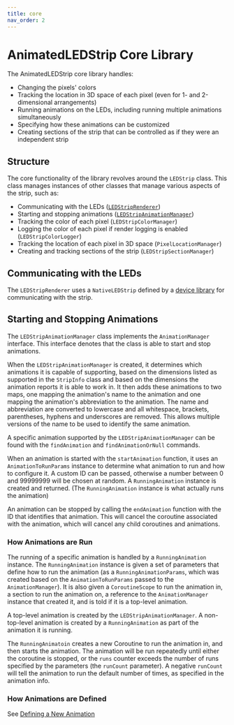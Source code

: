 ```yaml
---
title: core
nav_order: 2
---
```


# AnimatedLEDStrip Core Library

The AnimatedLEDStrip core library handles:

- Changing the pixels' colors
- Tracking the location in 3D space of each pixel (even for 1- and 2-dimensional arrangements)
- Running animations on the LEDs, including running multiple animations simultaneously
- Specifying how these animations can be customized
- Creating sections of the strip that can be controlled as if they were an independent strip

## Structure

The core functionality of the library revolves around the `LEDStrip` class.
This class manages instances of other classes that manage various aspects of the strip, such as:

- Communicating with the LEDs ([`LEDStripRenderer`](#communicating-with-the-leds))
- Starting and stopping animations ([`LEDStripAnimationManager`](#starting-and-stopping-animations))
- Tracking the color of each pixel (`LEDStripColorManager`)
- Logging the color of each pixel if render logging is enabled (`LEDStripColorLogger`)
- Tracking the location of each pixel in 3D space (`PixelLocationManager`)
- Creating and tracking sections of the strip (`LEDStripSectionManager`)

## Communicating with the LEDs

The `LEDStripRenderer` uses a `NativeLEDStrip` defined by a [device library](/devices) for communicating with the strip.

## Starting and Stopping Animations

The `LEDStripAnimationManager` class implements the `AnimationManager` interface.
This interface denotes that the class is able to start and stop animations.

When the `LEDStripAnimationManager` is created, it determines which animations it is capable of supporting, based on the dimensions listed as supported in the `StripInfo` class and based on the dimensions the animation reports it is able to work in.
It then adds these animations to two maps, one mapping the animation's name to the animation and one mapping the animation's abbreviation to the animation.
The name and abbreviation are converted to lowercase and all whitespace, brackets, parentheses, hyphens and underscores are removed.
This allows multiple versions of the name to be used to identify the same animation.

A specific animation supported by the `LEDStripAnimationManager` can be found with the `findAnimation` and `findAnimationOrNull` commands.

When an animation is started with the `startAnimation` function, it uses an `AnimationToRunParams` instance to determine what animation to run and how to configure it.
A custom ID can be passed, otherwise a number between 0 and 99999999 will be chosen at random.
A `RunningAnimation` instance is created and returned.
(The `RunningAnimation` instance is what actually runs the animation)

An animation can be stopped by calling the `endAnimation` function with the ID that identifies that animation.
This will cancel the coroutine associated with the animation, which will cancel any child coroutines and animations.

### How Animations are Run

The running of a specific animation is handled by a `RunningAnimation` instance.
The `RunningAnimation` instance is given a set of parameters that define how to run the animation (as a `RunningAnimationParams`, which was created based on the `AnimationToRunParams` passed to the `AnimationManager`).
It is also given a `CoroutineScope` to run the animation in, a section to run the animation on, a reference to the `AnimationManager` instance that created it, and is told if it is a top-level animation.

A top-level animation is created by the `LEDStripAnimationManager`.
A non-top-level animation is created by a `RunningAnimation` as part of the animation it is running.

The `RunningAnimatoin` creates a new Coroutine to run the animation in, and then starts the animation.
The animation will be run repeatedly until either the coroutine is stopped, or the `runs` counter exceeds the number of runs specified by the parameters (the `runCount` parameter).
A negative `runCount` will tell the animation to run the default number of times, as specified in the animation info.

### How Animations are Defined

See [Defining a New Animation](/core/new-animation)
